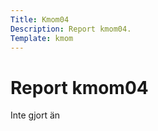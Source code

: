 ```yaml
---
Title: Kmom04
Description: Report kmom04.
Template: kmom
---
```


Report kmom04
==========================

Inte gjort än
